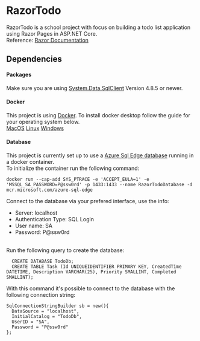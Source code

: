 # RazorTodo
RazorTodo is a school project with focus on building a todo list application using Razor Pages in ASP.NET Core. <br>
Reference: [Razor Documentation](https://learn.microsoft.com/en-us/aspnet/core/razor-pages/?view=aspnetcore-7.0&tabs=visual-studio)
## Dependencies
#### Packages
Make sure you are using [System.Data.SqlClient](https://www.nuget.org/packages/System.Data.SqlClient) Version 4.8.5 or newer.
#### Docker
This project is using [Docker](https://www.docker.com/). To install docker desktop follow the guide for your operating system below. <br>
[MacOS](https://docs.docker.com/desktop/install/mac-install/) 
[Linux](https://docs.docker.com/desktop/install/linux-install/) 
[Windows](https://docs.docker.com/desktop/install/windows-install/)


#### Database
This project is currently set up to use a [Azure Sql Edge database](https://hub.docker.com/_/microsoft-azure-sql-edge) running in a docker container. <br>
To initialize the container run the following command:
```
docker run --cap-add SYS_PTRACE -e 'ACCEPT_EULA=1' -e 'MSSQL_SA_PASSWORD=P@ssw0rd' -p 1433:1433 --name RazorTodoDatabase -d mcr.microsoft.com/azure-sql-edge
```
Connect to the database via your prefered interface, use the info:
- Server: localhost
- Authentication Type: SQL Login
- User name: SA
- Password: P@ssw0rd
<br>
Run the following query to create the database:

```
  CREATE DATABASE TodoDb;
  CREATE TABLE Task (Id UNIQUEIDENTIFIER PRIMARY KEY, CreatedTime DATETIME, Description VARCHAR(25), Priority SMALLINT, Completed SMALLINT);
```


With this command it's possible to connect to the database with the following connection string:
```
SqlConnectionStringBuilder sb = new(){
  DataSource = "localhost",
  InitialCatalog = "TodoDb",
  UserID = "SA",
  Password = "P@ssw0rd"
};
```
